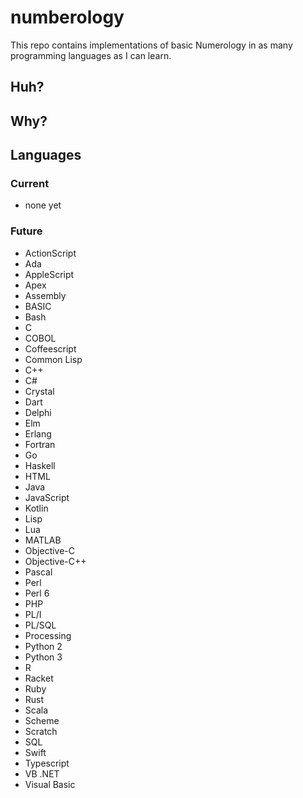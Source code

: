 # numberology

This repo contains implementations of basic Numerology in as many programming languages as I can learn.

## Huh?

## Why?

## Languages

### Current

- none yet

### Future

- ActionScript
- Ada
- AppleScript
- Apex
- Assembly
- BASIC
- Bash
- C
- COBOL
- Coffeescript
- Common Lisp
- C++
- C#
- Crystal
- Dart
- Delphi
- Elm
- Erlang
- Fortran
- Go
- Haskell
- HTML
- Java
- JavaScript
- Kotlin
- Lisp
- Lua
- MATLAB
- Objective-C
- Objective-C++
- Pascal
- Perl
- Perl 6
- PHP
- PL/I
- PL/SQL
- Processing
- Python 2
- Python 3
- R
- Racket
- Ruby
- Rust
- Scala
- Scheme
- Scratch
- SQL
- Swift
- Typescript
- VB .NET
- Visual Basic
